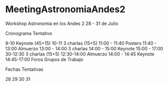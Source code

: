 # MeetingAstronomiaAndes2

Workshop Astronomia en los Andes 2
28 - 31 de Julio

Cronograma Tentativo

9-10 Keynote (45+15)
10-11 3 charlas (15+5)
11:00 - 11:40 Posters
11:40 - 13:00 Almuerzo
13:00 - 14:00 3 charlas 
14:00 - 15:00 Keynote 
15:00 - 17:00 
30-12:30 3 charlas (15+5)
12:30-14:00 Almuerzo
14:00 - 14:45 Keynote
14:45-17:00 Foros Grupos de Trabajo



Fechas Tentativas

28 
29 
30 
31 
